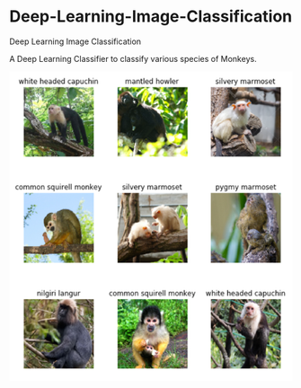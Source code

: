 # Deep-Learning-Image-Classification
Deep Learning Image Classification

A Deep Learning Classifier to classify various species of Monkeys.

![Test Image 2](Images/i1.png)

